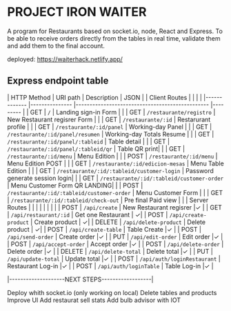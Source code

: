 # PROJECT IRON WAITER

A program for Restaurants based on socket.io, node, React and Express. To be able to receive orders directly from the tables in real time, validate them and add them to the final account.

deployed: https://waiterhack.netlify.app/ 

## Express endpoint table

| HTTP Method | URI path | Description | JSON |
| Client Routes | | | |
|------------- |--------------- |------------------------------------------------ |--------- |
| GET | `/` | Landing sign-in Form | |
| GET | `/restaurante/registro` | New Restaurant regisrer Form | |
| GET | `/restaurante/:id` | Restarurant profile | |
| GET | `/restaurante/:id/panel` | Working-day Panel | |
| GET | `/restaurante/:id/panel/resumen` | Working-day Totals Resume | |
| GET | `/restaurante/:id/panel/:tableid` | Table detail | |
| GET | `/restaurante/:id/panel/:tableid/qr` | Table QR print| |
| GET | `/restaurante/:id/menu` | Menu Edition | |
| POST | `/restaurante/:id/menu` | Menu Edition POST | |
| GET | `/restaurante/:id/edicion-mesas` | Menu Table Edition | |
| GET | `/restaurante/:id/:tableid/customer-login` | Password generate session login| |
| GET | `/restaurante/:id/:tableid/customer-order` | Menu Customer Form QR LANDING| |
| POST | `/restaurante/:id/:tableid/customer-order` | Menu Customer Form | |
| GET | `/restaurante/:id/:tableid/check-out` | Pre final Paid view | |
| Server Routes | | | |
| | | |
| POST | `/api/create` | New Restaurant regisrer |✓ |
| GET | `/api/restaurant/:id` | Get one Restaurant | ✓|
| POST | `/api/create-product` | Create product | ✓|
| DELETE | `/api/delete-product` | Delete product | ✓|
| POST | `/api/create-table` | Table Create |✓ |
| POST | `/api/send-order` | Create order |✓ |
| PUT | `/api/edit-order` | Edit order |✓ |
| POST | `/api/accept-order` | Accept order |✓ |
| POST | `/api/delete-order` | Delete order |✓ |
| DELETE | `/api/delete-total` | Delete total |✓ |
| PUT | `/api/update-total` | Update total |✓ |
| POST | `/api/auth/loginRestaurant` | Restaurant Log-in |✓ |
| POST | `/api/auth/loginTable` | Table Log-in |✓ |

|--------------------NEXT STEPS------------------|

Deploy whith socket.io (only working on local)
Delete tables and products
Improve UI
Add restaurat sell stats
Add bulb advisor with IOT
